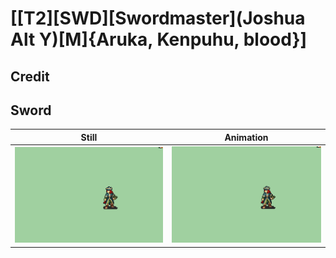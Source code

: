 # [\[T2\]\[SWD\]\[Swordmaster\]\(Joshua Alt Y\)\[M\]{Aruka, Kenpuhu, blood}]

## Credit


	
## Sword

| Still | Animation |
| :---: | :-------: |
| ![Sword still](./Sword_000.png) | ![Sword animation](./Sword.gif) |
